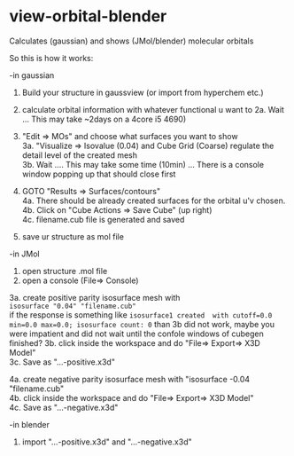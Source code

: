 # view-orbital-blender
Calculates (gaussian) and shows (JMol/blender) molecular orbitals

So this is how it works:

-in gaussian

1. Build your structure in gaussview (or import from hyperchem etc.)
2. calculate orbital information with whatever functional u want to
2a. Wait ... This may take ~2days on a 4core i5 4690)
3. "Edit => MOs" and choose what surfaces you want to show  
3a. "Visualize => Isovalue (0.04) and Cube Grid (Coarse) regulate the detail level of the created mesh  
3b. Wait .... This may take some time (10min) ... There is a console window popping up that should close first

4. GOTO "Results => Surfaces/contours"  
4a. There should be already created surfaces for the orbital u'v chosen.  
4b. Click on "Cube Actions => Save Cube" (up right)  
4c. filename.cub file is generated and saved  
5. save ur structure as mol file

-in JMol

1. open structure .mol file
2. open a console (File=> Console)

3a. create positive parity isosurface mesh with  
``` isosurface "0.04" "filename.cub"  ```  
if the response is something like ``` isosurface1 created  with cutoff=0.0 min=0.0 max=0.0; isosurface count: 0 ``` than 3b did not work, maybe you were impatient and did not wait until the confole windows of cubegen finished?
3b. click inside the workspace and do "File=> Export=> X3D Model"  
3c. Save as "...-positive.x3d"

4a. create negative parity isosurface mesh with "isosurface -0.04 "filename.cub"  
4b. click inside the workspace and do "File=> Export=> X3D Model"  
4c. Save as "...-negative.x3d"  

-in blender
1. import "...-positive.x3d" and "...-negative.x3d"

